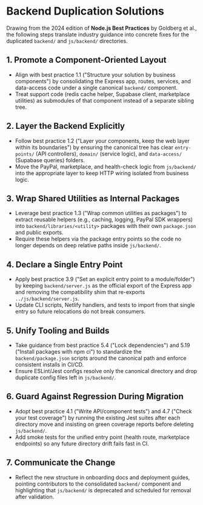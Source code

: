 # Backend Duplication Solutions

Drawing from the 2024 edition of **Node.js Best Practices** by Goldberg et al., the following steps translate industry guidance into concrete fixes for the duplicated `backend/` and `js/backend/` directories.

## 1. Promote a Component-Oriented Layout
- Align with best practice 1.1 ("Structure your solution by business components") by consolidating the Express app, routes, services, and data-access code under a single canonical `backend/` component.
- Treat support code (redis cache helper, Supabase client, marketplace utilities) as submodules of that component instead of a separate sibling tree.

## 2. Layer the Backend Explicitly
- Follow best practice 1.2 ("Layer your components, keep the web layer within its boundaries") by ensuring the canonical tree has clear `entry-points/` (API controllers), `domain/` (service logic), and `data-access/` (Supabase queries) folders.
- Move the PayPal, marketplace, and health-check logic from `js/backend/` into the appropriate layer to keep HTTP wiring isolated from business logic.

## 3. Wrap Shared Utilities as Internal Packages
- Leverage best practice 1.3 ("Wrap common utilities as packages") to extract reusable helpers (e.g., caching, logging, PayPal SDK wrappers) into `backend/libraries/<utility>` packages with their own `package.json` and public exports.
- Require these helpers via the package entry points so the code no longer depends on deep relative paths inside `js/backend/`.

## 4. Declare a Single Entry Point
- Apply best practice 3.9 ("Set an explicit entry point to a module/folder") by keeping `backend/server.js` as the official export of the Express app and removing the compatibility shim that re-exports `../js/backend/server.js`.
- Update CLI scripts, Netlify handlers, and tests to import from that single entry so future relocations do not break consumers.

## 5. Unify Tooling and Builds
- Take guidance from best practice 5.4 ("Lock dependencies") and 5.19 ("Install packages with npm ci") to standardize the `backend/package.json` scripts around the canonical path and enforce consistent installs in CI/CD.
- Ensure ESLint/Jest configs resolve only the canonical directory and drop duplicate config files left in `js/backend/`.

## 6. Guard Against Regression During Migration
- Adopt best practice 4.1 ("Write API/component tests") and 4.7 ("Check your test coverage") by running the existing Jest suites after each directory move and insisting on green coverage reports before deleting `js/backend/`.
- Add smoke tests for the unified entry point (health route, marketplace endpoints) so any future directory drift fails fast in CI.

## 7. Communicate the Change
- Reflect the new structure in onboarding docs and deployment guides, pointing contributors to the consolidated `backend/` component and highlighting that `js/backend/` is deprecated and scheduled for removal after validation.

